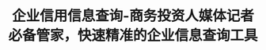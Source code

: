 ---
description: 查看公开的企业信息，面试之前要不要试试？
layout: post
results:
- artistId: 1105802068
  version: '1.0.0'
  primaryGenreName: Productivity
  formattedPrice: 免费
  artworkUrl60: http://is4.mzstatic.com/image/thumb/Purple20/v4/1e/20/f9/1e20f9a4-e78a-999e-2e9b-30e65e672944/source/60x60bb.jpg
  userRatingCountForCurrentVersion: 3
  minimumOsVersion: '7.0'
  appletvScreenshotUrls: &a []
  sellerName: Xiang Xiong Wu
  supportedDevices:
  - iPhone4
  - iPad2Wifi
  - iPad23G
  - iPhone4S
  - iPadThirdGen
  - iPadThirdGen4G
  - iPhone5
  - iPodTouchFifthGen
  - iPadFourthGen
  - iPadFourthGen4G
  - iPadMini
  - iPadMini4G
  - iPhone5c
  - iPhone5s
  - iPhone6
  - iPhone6Plus
  - iPodTouchSixthGen
  genres:
  - 效率
  - 商务
  currentVersionReleaseDate: '2016-04-29T19:49:04Z'
  trackName: 企业信用信息查询-商务投资人媒体记者必备管家，快速精准的企业信息查询工具
  isVppDeviceBasedLicensingEnabled: true
  description: '企业信用信息查询是一款服务大众的企业信息查询工具，方便用户按多种维度（企业名称，法人股东，企业年报及投资关系等）实时查询企业相关的工商登记信息，变更记录，股东信息，投资人信息，主要成员信息，涉诉信息,
    失信记录，招聘信息信息。同时用户可以对企业进行关注。该工具目前覆盖全国各省的企业信息。

    特色：

    体验高速流畅的快查询，一款你意想不到的企业搜索引擎！

    涉诉人和失信人查询，为你的职场、生意场保驾护航！

    超全面的公司图网，关联企业族谱信息一键打尽！

    法人及股东查询，企业核心信息尽在掌握中！

    专利及著作权，企业知识产权应有尽有！'
  price: 0
  trackId: 1105802069
  releaseDate: '2016-04-29T19:49:04Z'
  advisories: *a
  screenshotUrls:
  - http://a5.mzstatic.com/us/r30/Purple18/v4/12/3c/a4/123ca4ed-d815-eb8a-f3d8-d6eb40763b71/screen1136x1136.jpeg
  - http://a3.mzstatic.com/us/r30/Purple18/v4/9b/8b/f7/9b8bf75a-fdfc-ca90-6da5-24ff5bd1f051/screen1136x1136.jpeg
  - http://a5.mzstatic.com/us/r30/Purple60/v4/a3/2a/03/a32a0320-6402-0c04-c8e3-ff24106ed98b/screen1136x1136.jpeg
  artistViewUrl: https://itunes.apple.com/cn/developer/xiang-xiong-wu/id1105802068?uo=4
  primaryGenreId: 6007
  averageUserRatingForCurrentVersion: 5
  kind: software
  fileSizeBytes: '28111518'
  bundleId: com.bertadata.qyxxcx
  trackContentRating: 4+
  trackCensoredName: 企业信用信息查询-商务投资人媒体记者必备管家，快速精准的企业信息查询工具
  contentAdvisoryRating: 4+
  isGameCenterEnabled: false
  artistName: Xiang Xiong Wu
  languageCodesISO2A:
  - EN
  - ZH
  features: *a
  wrapperType: software
  artworkUrl512: http://is4.mzstatic.com/image/thumb/Purple20/v4/1e/20/f9/1e20f9a4-e78a-999e-2e9b-30e65e672944/source/512x512bb.jpg
  artworkUrl100: http://is4.mzstatic.com/image/thumb/Purple20/v4/1e/20/f9/1e20f9a4-e78a-999e-2e9b-30e65e672944/source/100x100bb.jpg
  trackViewUrl: https://geo.itunes.apple.com/cn/app/qi-ye-xin-yong-xin-xi-cha/id1105802069?mt=8&uo=4
  genreIds:
  - '6007'
  - '6000'
  currency: CNY
  ipadScreenshotUrls: *a
category: 效率
tags: tag1
resultCount: 1
title: 企业信用信息查询-商务投资人媒体记者必备管家，快速精准的企业信息查询工具

---